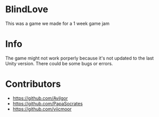 # BlindLove
This was a game we made for a 1 week game jam

# Info
The game might not work porperly because it's not updated to the last Unity version. There could be some bugs or errors.

# Contributors
- https://github.com/Avilgor
- https://github.com/PapaSocrates
- https://github.com/viicmoor
